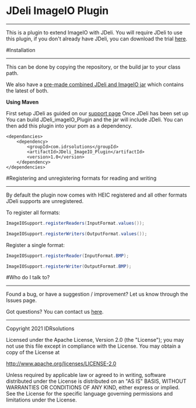 # JDeli ImageIO Plugin

---

This is a plugin to extend ImageIO with JDeli. You will require JDeli to use this plugin, if you don't already have JDeli, you can download the trial [here](https://www.idrsolutions.com/jdeli/).


#Installation

---

This can be done by copying the repository, or the build jar to your class path. 

We also have a [pre-made combined JDeli and ImageIO jar](https://www.idrsolutions.com/jdeli/trial-download) which contains the latest of both.

**Using Maven**

First setup JDeli as guided on our [support page](https://support.idrsolutions.com/jdeli/tutorials/add-jdeli-as-a-maven-dependency)
Once JDeli has been set up You can build JDeli_imageIO_Plugin and the jar will include JDeli.
You can then add this plugin into your pom as a dependency. 

    <dependancies>
        <dependency>
            <groupId>com.idrsolutions</groupId>
            <artifactId>JDeli_ImageIO_Plugin</artifactId>
            <version>1.0</version>
        </dependency>
    </dependencies>


#Registering and unregistering formats for reading and writing

---

By default the plugin now comes with HEIC registered and all other formats JDeli supports are unregistered.

To register all formats:
```java
ImageIOSupport.registerReaders(InputFormat.values());

ImageIOSupport.registerWriters(OutputFormat.values());
```

Register a single format:
```java
ImageIOSupport.registerReader(InputFormat.BMP);

ImageIOSupport.registerWriter(OutputFormat.BMP);
```


#Who do I talk to?

---

Found a bug, or have a suggestion / improvement? Let us know through the Issues page.

Got questions? You can contact us [here](https://idrsolutions.atlassian.net/servicedesk/customer/portal/8).

---


Copyright 2021 IDRsolutions

Licensed under the Apache License, Version 2.0 (the "License"); you may not use this file except in compliance with the License. You may obtain a copy of the License at

http://www.apache.org/licenses/LICENSE-2.0

Unless required by applicable law or agreed to in writing, software distributed under the License is distributed on an "AS IS" BASIS, WITHOUT WARRANTIES OR CONDITIONS OF ANY KIND, either express or implied. 
See the License for the specific language governing permissions and limitations under the License.
